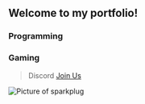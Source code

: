 ## Welcome to my portfolio!

### Programming

### Gaming

> Discord [Join Us](https://discord.gg/rmSdYd)

![Picture of sparkplug](https://external-content.duckduckgo.com/iu/?u=https%3A%2F%2Fi.ytimg.com%2Fvi%2Fw2A_R1pGA7A%2Fmaxresdefault.jpg&f=1&nofb=1)
